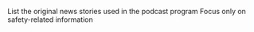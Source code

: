 List the original news stories used in the podcast program
Focus only on safety-related information
